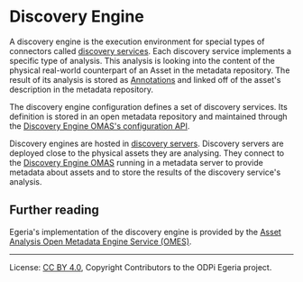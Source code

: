 <!-- SPDX-License-Identifier: CC-BY-4.0 -->
<!-- Copyright Contributors to the ODPi Egeria project. -->

# Discovery Engine

A discovery engine is the execution environment for special types of connectors called
[discovery services](/egeria-docs/concepts/open-discovery-service).
Each discovery service implements a specific type of analysis.  This analysis is looking
into the content of the physical real-world counterpart of an Asset in the metadata repository.
The result of its analysis is stored as [Annotations](discovery-annotation.md)
and linked off of the asset's description in the metadata repository.

The discovery engine configuration defines a set of discovery services.  Its definition is stored in
an open metadata repository and maintained through the
[Discovery Engine OMAS's configuration API](/egeria-docs/services/omas/discovery-engine/overview).

Discovery engines are hosted in [discovery servers](discovery-server.md).
Discovery servers are deployed close to the physical assets they are analysing.
They connect to the [Discovery Engine OMAS](/egeria-docs/services/omas/discovery-engine/overview)
running in a metadata server
to provide metadata about assets and to
store the results of the discovery service's analysis.

## Further reading

Egeria's implementation of the discovery engine is provided by the
[Asset Analysis Open Metadata Engine Service (OMES)](/egeria-docs/services/omes/asset-analysis/overview).



----
License: [CC BY 4.0](https://creativecommons.org/licenses/by/4.0/),
Copyright Contributors to the ODPi Egeria project.